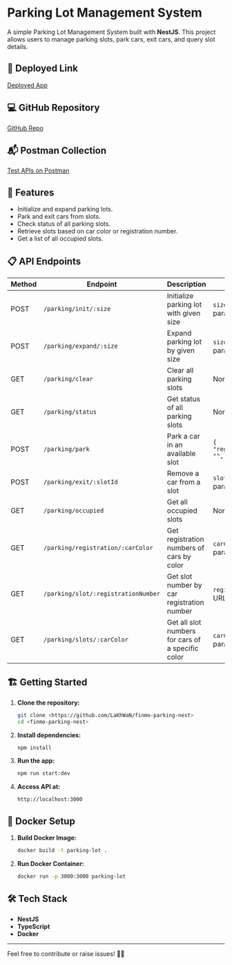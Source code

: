 # Parking Lot Management System

A simple Parking Lot Management System built with **NestJS**. This project allows users to manage parking slots, park cars, exit cars, and query slot details.

## 🚀 Deployed Link

[Deployed App](https://finmo-parking-nest.onrender.com/)

## 💻 GitHub Repository

[GitHub Repo](https://github.com/LaKhWaN/finmo-parking-nest)

## 📬 Postman Collection

[Test APIs on Postman](https://finmo-parking.postman.co/workspace/Finmo-Parking-Workspace~ece1f1d4-8cea-49fa-8a18-66d72b120f52/collection/34287110-0e15c297-5e4f-43f5-b645-2bb12095fda2)

## 📖 Features

- Initialize and expand parking lots.
- Park and exit cars from slots.
- Check status of all parking slots.
- Retrieve slots based on car color or registration number.
- Get a list of all occupied slots.

## 📋 API Endpoints

| Method | Endpoint                            | Description                                       | Request Body                                |
| ------ | ----------------------------------- | ------------------------------------------------- | ------------------------------------------- |
| POST   | `/parking/init/:size`               | Initialize parking lot with given size            | `size` as URL parameter                     |
| POST   | `/parking/expand/:size`             | Expand parking lot by given size                  | `size` as URL parameter                     |
| GET    | `/parking/clear`                    | Clear all parking slots                           | None                                        |
| GET    | `/parking/status`                   | Get status of all parking slots                   | None                                        |
| POST   | `/parking/park`                     | Park a car in an available slot                   | `{ "registrationNumber": "", "color": "" }` |
| POST   | `/parking/exit/:slotId`             | Remove a car from a slot                          | `slotId` as URL parameter                   |
| GET    | `/parking/occupied`                 | Get all occupied slots                            | None                                        |
| GET    | `/parking/registration/:carColor`   | Get registration numbers of cars by color         | `carColor` as URL parameter                 |
| GET    | `/parking/slot/:registrationNumber` | Get slot number by car registration number        | `registrationNumber` as URL parameter       |
| GET    | `/parking/slots/:carColor`          | Get all slot numbers for cars of a specific color | `carColor` as URL parameter                 |

## 🏗️ Getting Started

1. **Clone the repository:**

   ```bash
   git clone <https://github.com/LaKhWaN/finmo-parking-nest>
   cd <finmo-parking-nest>
   ```

2. **Install dependencies:**

   ```bash
   npm install
   ```

3. **Run the app:**

   ```bash
   npm run start:dev
   ```

4. **Access API at:**

   ```bash
   http://localhost:3000
   ```

## 🐳 Docker Setup

1. **Build Docker Image:**

   ```bash
   docker build -t parking-lot .
   ```

2. **Run Docker Container:**

   ```bash
   docker run -p 3000:3000 parking-lot
   ```

## 🛠️ Tech Stack

- **NestJS**
- **TypeScript**
- **Docker**

---

Feel free to contribute or raise issues! 🚗✨
